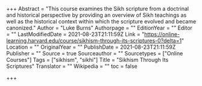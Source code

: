 +++
Abstract = "This course examines the Sikh scripture from a doctrinal and historical perspective by providing an overview of Sikh teachings as well as the historical context within which the scripture evolved and became canonized."
Author = "Luke Burns"
Authorpage = ""
EditionYear = ""
Editor = ""
LastModifiedDate = 2021-08-23T21:11:59Z
Link = "https://online-learning.harvard.edu/course/sikhism-through-its-scriptures-0?delta=1"
Location = ""
OriginalYear = ""
PublishDate = 2021-08-23T21:11:59Z
Publisher = ""
Source = true
Sourceauthor = ""
Sourcetypes = ["Online Courses"]
Tags = ["sikhism", "sikhi"]
Title = "Sikhism Through Its Scriptures"
Translator = ""
Wikipedia = ""
toc = false

+++
